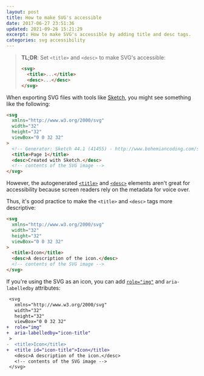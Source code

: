 ```yaml
---
layout: post
title: How to make SVG's accessible
date: 2017-06-27 23:51:36
updated: 2021-09-26 15:21:29
excerpt: How to make SVG's accessible by adding title and desc tags.
categories: svg accessibility
---
```


> **TL;DR**: Set `<title>` and `<desc>` to make SVG's accessible:
>
> ```html
> <svg>
>   <title>...</title>
>   <desc>...</desc>
> </svg>
> ```

When exporting SVG files with tools like [Sketch](https://www.sketch.com/), you might see something like the following:

```html
<svg
  xmlns="http://www.w3.org/2000/svg"
  width="32"
  height="32"
  viewBox="0 0 32 32"
>
  <!-- Generator: Sketch 44.1 (41455) - http://www.bohemiancoding.com/sketch -->
  <title>Page 1</title>
  <desc>Created with Sketch.</desc>
  <!-- contents of the SVG image -->
</svg>
```

However, the autogenerated [`<title>`](https://developer.mozilla.org/docs/Web/SVG/Element/title) and [`<desc>`](https://developer.mozilla.org/docs/Web/SVG/Element/desc) elements aren't great for accessibility because screen readers rely on the metadata for voice over.

Thus, it's good practice to make the `<title>` and `<desc>` tags more descriptive:

```html
<svg
  xmlns="http://www.w3.org/2000/svg"
  width="32"
  height="32"
  viewBox="0 0 32 32"
>
  <title>Icon</title>
  <desc>A description of the icon.</desc>
  <!-- contents of the SVG image -->
</svg>
```

If you're using the SVG as an icon, you can add [`role="img"`](https://developer.mozilla.org/docs/Web/Accessibility/ARIA/Roles/Role_Img#svg_and_roleimg) and `aria-labelledby` attributes:

```diff
 <svg
   xmlns="http://www.w3.org/2000/svg"
   width="32"
   height="32"
   viewBox="0 0 32 32"
+  role="img"
+  aria-labelledby="icon-title"
 >
-  <title>Icon</title>
+  <title id="icon-title">Icon</title>
   <desc>A description of the icon.</desc>
   <!-- contents of the SVG image -->
 </svg>
```

